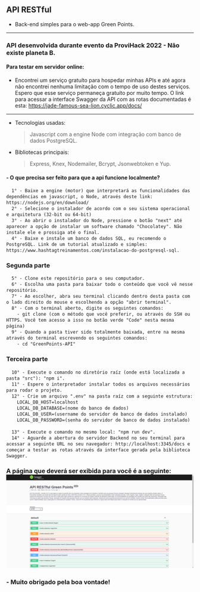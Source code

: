 ## API RESTful

- Back-end simples para o web-app Green Points.

---

### API desenvolvida durante evento da ProviHack 2022 - Não existe planeta B.

#### Para testar em servidor online:

- Encontrei um serviço gratuíto para hospedar minhas APIs e até agora não encontrei nenhuma limitação com o tempo de uso destes serviços. Espero que esse serviço permaneça gratuíto por muito tempo. O link para acessar a interface Swagger da API com as rotas documentadas é esta: https://jade-famous-sea-lion.cyclic.app/docs/

---

- Tecnologias usadas:

  > Javascript com a engine Node com integração com banco de dados PostgreSQL.

- Bibliotecas principais:
  > Express, Knex, Nodemailer, Bcrypt, Jsonwebtoken e Yup.

 #### - O que precisa ser feito para que a api funcione localmente?
 
      1° - Baixe a engine (motor) que interpretará as funcionalidades das dependências em javascript, o Node, através deste link: https://nodejs.org/en/download/
      2° - Selecione o instalador de acordo com o seu sistema operacional e arquitetura (32-bit ou 64-bit)
      3° - Ao abrir o instalador do Node, pressione o botão "next" até aparecer a opção de instalar um software chamado "Chocolatey". Não instale ele e prossiga até o final.
      4° - Baixe e instale um banco de dados SQL, eu recomendo o PostgreSQL. Link de um tutorial atualizado e simples: https://www.hashtagtreinamentos.com/instalacao-do-postgresql-sql.

### Segunda parte

      5° - Clone este repositório para o seu computador.
      6° - Escolha uma pasta para baixar todo o conteúdo que você vê nesse repositório.
      7° - Ao escolher, abra seu terminal clicando dentro desta pasta com o lado direito do mouse e escolhendo a opção "abrir terminal".
      8° - Com o terminal aberto, digite os seguintes comandos:
        - git clone (com o método que você preferir, ou através do SSH ou HTTPS. Você tem acesso a isso no botão verde "Code" nesta mesma página)
      9° - Quando a pasta tiver sido totalmente baixada, entre na mesma através do terminal escrevendo os seguintes comandos:
        - cd "GreenPoints-API"

### Terceira parte

      10° - Execute o comando no diretório raíz (onde está localizada a pasta "src"): "npm i".
      11° - Espere o interpretador instalar todos os arquivos necessários para rodar o projeto.
      12° - Crie um arquivo ".env" na pasta raíz com a seguinte estrutura:
        LOCAL_DB_HOST=localhost
        LOCAL_DB_DATABASE=(nome do banco de dados)
        LOCAL_DB_USER=(username do servidor de banco de dados instalado)
        LOCAL_DB_PASSWORD=(senha do servidor de banco de dados instalado)
          
      13° - Execute o comando no mesmo local: "npm run dev".
      14° - Aguarde a abertura do servidor Backend no seu terminal para acessar a seguinte URL no seu navegador: http://localhost:3345/docs e começar a testar as rotas através da interface gerada pela biblioteca Swagger.


### A página que deverá ser exibida para você é a seguinte: <img src="./mdAssets/greenpointsmdexample.png">

### - Muito obrigado pela boa vontade!
